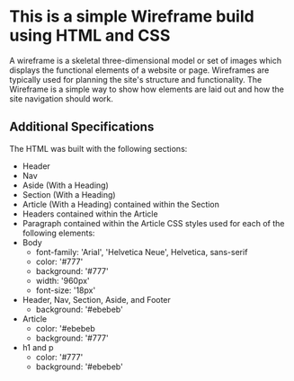 # This is a simple Wireframe build using HTML and CSS
A wireframe is a skeletal three-dimensional model or set of images which displays the functional elements of a website or page. Wireframes are typically used for planning the site's structure and functionality. The Wireframe is a simple way to show how elements are laid out and how the site navigation should work.

## Additional Specifications 
The HTML was built with the following sections:
   * Header
   * Nav
   * Aside (With a Heading)
   * Section (With a Heading)
   * Article (With a Heading) contained within the Section
   * Headers contained within the Article
   * Paragraph contained within the Article
 CSS styles used for each of the following elements:
   * Body
     * font-family: 'Arial', 'Helvetica Neue', Helvetica, sans-serif
     * color: '#777'
     * background: '#777'
     * width: '960px'
     * font-size: '18px'
   * Header, Nav, Section, Aside, and Footer
     * background: '#ebebeb'
   * Article
     * color: '#ebebeb
     * background: '#777'
   * h1 and p
     * color: '#777'
     * background: '#ebebeb'
   
